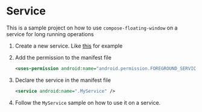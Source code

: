 # Service

This is a sample project on how to use `compose-floating-window` on a service for long running operations

1. Create a new service. Like [this](src/main/java/com/github/only52607/compose/window/service/MyService.kt) for example
        
2. Add the permission to the manifest file

    ```xml
    <uses-permission android:name="android.permission.FOREGROUND_SERVICE" />
    ```

3. Declare the service in the manifest file

    ```xml
    <service android:name=".MyService" />
    ```
   
4. Follow the `MyService` sample on how to use it on a service.